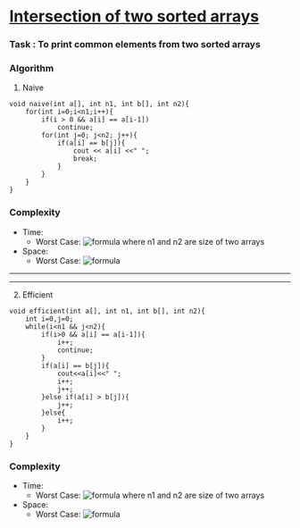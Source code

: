 # [Intersection of two sorted arrays](Intersection_of_two_sorted_arrays)


### Task : To print common elements from two sorted arrays

### Algorithm
1. Naive
```
void naive(int a[], int n1, int b[], int n2){   
    for(int i=0;i<n1;i++){
        if(i > 0 && a[i] == a[i-1])
            continue;
        for(int j=0; j<n2; j++){
            if(a[i] == b[j]){
                cout << a[i] <<" ";
                break;
            } 
        }
    }
}
```
    
### Complexity
- Time:
    - Worst Case: ![formula](https://render.githubusercontent.com/render/math?math=O(n1*n2)) where n1 and n2 are size of two arrays
- Space:
    - Worst Case: ![formula](https://render.githubusercontent.com/render/math?math=O(1))

<hr><hr>

2. Efficient
```
void efficient(int a[], int n1, int b[], int n2){
    int i=0,j=0;
    while(i<n1 && j<n2){
        if(i>0 && a[i] == a[i-1]){
            i++;
            continue;
        }
        if(a[i] == b[j]){
            cout<<a[i]<<" ";
            i++;
            j++;
        }else if(a[i] > b[j]){
            j++;
        }else{
            i++;
        }
    }
}
```
### Complexity
- Time:
    - Worst Case: ![formula](https://render.githubusercontent.com/render/math?math=O(sum(n1,n2))) where n1 and n2 are size of two arrays
- Space:
    - Worst Case: ![formula](https://render.githubusercontent.com/render/math?math=O(1))

